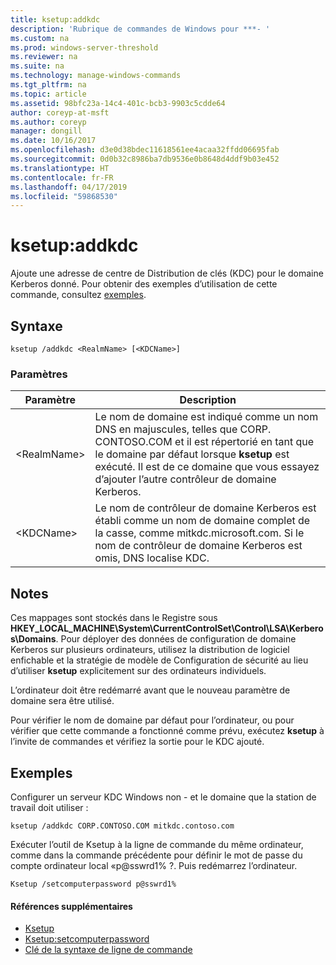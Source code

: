 ```yaml
---
title: ksetup:addkdc
description: 'Rubrique de commandes de Windows pour ***- '
ms.custom: na
ms.prod: windows-server-threshold
ms.reviewer: na
ms.suite: na
ms.technology: manage-windows-commands
ms.tgt_pltfrm: na
ms.topic: article
ms.assetid: 98bfc23a-14c4-401c-bcb3-9903c5cdde64
author: coreyp-at-msft
ms.author: coreyp
manager: dongill
ms.date: 10/16/2017
ms.openlocfilehash: d3e0d38bdec11618561ee4acaa32ffdd06695fab
ms.sourcegitcommit: 0d0b32c8986ba7db9536e0b8648d4ddf9b03e452
ms.translationtype: HT
ms.contentlocale: fr-FR
ms.lasthandoff: 04/17/2019
ms.locfileid: "59868530"
---
```

# <a name="ksetupaddkdc"></a>ksetup:addkdc



Ajoute une adresse de centre de Distribution de clés (KDC) pour le domaine Kerberos donné. Pour obtenir des exemples d’utilisation de cette commande, consultez [exemples](#BKMK_Examples).

## <a name="syntax"></a>Syntaxe

```
ksetup /addkdc <RealmName> [<KDCName>] 
```

### <a name="parameters"></a>Paramètres

|Paramètre|Description|
|---------|-----------|
|\<RealmName>|Le nom de domaine est indiqué comme un nom DNS en majuscules, telles que CORP. CONTOSO.COM et il est répertorié en tant que le domaine par défaut lorsque **ksetup** est exécuté. Il est de ce domaine que vous essayez d’ajouter l’autre contrôleur de domaine Kerberos.|
|\<KDCName>|Le nom de contrôleur de domaine Kerberos est établi comme un nom de domaine complet de la casse, comme mitkdc.microsoft.com. Si le nom de contrôleur de domaine Kerberos est omis, DNS localise KDC.|

## <a name="remarks"></a>Notes

Ces mappages sont stockés dans le Registre sous **HKEY_LOCAL_MACHINE\System\CurrentControlSet\Control\LSA\Kerberos\Domains**. Pour déployer des données de configuration de domaine Kerberos sur plusieurs ordinateurs, utilisez la distribution de logiciel enfichable et la stratégie de modèle de Configuration de sécurité au lieu d’utiliser **ksetup** explicitement sur des ordinateurs individuels.

L’ordinateur doit être redémarré avant que le nouveau paramètre de domaine sera être utilisé.

Pour vérifier le nom de domaine par défaut pour l’ordinateur, ou pour vérifier que cette commande a fonctionné comme prévu, exécutez **ksetup** à l’invite de commandes et vérifiez la sortie pour le KDC ajouté.

## <a name="BKMK_Examples"></a>Exemples

Configurer un serveur KDC Windows non - et le domaine que la station de travail doit utiliser :
```
ksetup /addkdc CORP.CONTOSO.COM mitkdc.contoso.com
```
Exécuter l’outil de Ksetup à la ligne de commande du même ordinateur, comme dans la commande précédente pour définir le mot de passe du compte ordinateur local «p@sswrd1% ?. Puis redémarrez l’ordinateur.
```
Ksetup /setcomputerpassword p@sswrd1%
```

#### <a name="additional-references"></a>Références supplémentaires

-   [Ksetup](ksetup.md)
-   [Ksetup:setcomputerpassword](ksetup-setcomputerpassword.md)
-   [Clé de la syntaxe de ligne de commande](command-line-syntax-key.md)